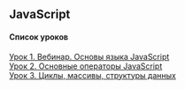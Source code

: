 ## JavaScript

#### Список уроков

[Урок 1. Вебинар. Основы языка JavaScript](https://github.com/Dr0nx/js/tree/lesson_1/lesson_1/) <br>
[Урок 2. Основные операторы JavaScript](https://github.com/Dr0nx/js/tree/lesson_2/lesson_2/) <br>
[Урок 3. Циклы, массивы, структуры данных](https://github.com/Dr0nx/js/tree/lesson_3/lesson_3/) <br>
